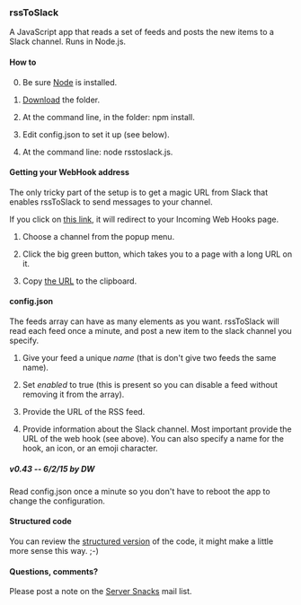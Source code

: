### rssToSlack

A JavaScript app that reads a set of feeds and posts the new items to a Slack channel. Runs in Node.js.

#### How to

0. Be sure <a href="https://nodejs.org/download/">Node</a> is installed. 

1. <a href="https://github.com/scripting/rssToSlack/archive/master.zip">Download</a> the folder.

2. At the command line, in the folder: npm install.

3. Edit config.json to set it up (see below).

4. At the command line: node rsstoslack.js.

#### Getting your WebHook address

The only tricky part of the setup is to get a magic URL from Slack that enables rssToSlack to send messages to your channel.

If you click on <a href="https://my.slack.com/services/new/incoming-webhook/">this link</a>, it will redirect to your Incoming Web Hooks page. 

1. Choose a channel from the popup menu.

2. Click the big green button, which takes you to a page with a long URL on it.

3. Copy <a href="http://scripting.com/2015/05/25/webhookurl.png">the URL</a> to the clipboard.

#### config.json

The feeds array can have as many elements as you want. rssToSlack will read each feed once a minute, and post a new item to the slack channel you specify. 

1. Give your feed a unique <i>name</i> (that is don't give two feeds the same name). 

2. Set <i>enabled</i> to true (this is present so you can disable a feed without removing it from the array). 

3. Provide the URL of the RSS feed. 

4. Provide information about the Slack channel. Most important provide the URL of the web hook (see above).  You can also specify a name for the hook, an icon, or an emoji character.

##### v0.43 -- 6/2/15 by DW

Read config.json once a minute so you don't have to reboot the app to change the configuration.

#### Structured code

You can review the <a href="http://scripting.com/listings/rsstoslack.html">structured version</a> of the code, it might make a little more sense this way. ;-)

#### Questions, comments?

Please post a note on the <a href="https://groups.google.com/forum/#!forum/server-snacks">Server Snacks</a> mail list. 

